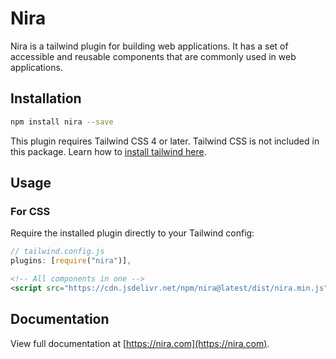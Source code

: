 # Nira

Nira is a tailwind plugin for building web applications. It has a set of accessible and reusable components that are commonly used in web applications.



## Installation

```sh
npm install nira --save
```

This plugin requires Tailwind CSS 4 or later. Tailwind CSS is not included in this package. Learn how to [install tailwind here](https://tailwindcss.com/docs/installation/).

## Usage

### For CSS

Require the installed plugin directly to your Tailwind config:

```js
// tailwind.config.js
plugins: [require("nira")],
```


```html
<!-- All components in one -->
<script src="https://cdn.jsdelivr.net/npm/nira@latest/dist/nira.min.js"></script>
```



## Documentation

View full documentation at [https://nira.com](https://nira.com).
